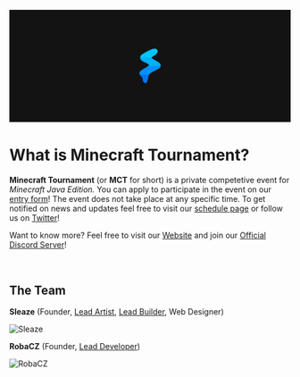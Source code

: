 [![LogoBanner](https://raw.githubusercontent.com/SangeloDev/SangeloDev/main/Banner%20Dark%206818x2727.png)](https://sangelo.space)

# What is Minecraft Tournament?
**Minecraft Tournament** (or **MCT** for short) is a private competetive event for _Minecraft Java Edition._ You can apply to participate in the event on our [entry form](https://Minecraft-Tournament.github.io/participate)! The event does not take place at any specific time. To get notified on news and updates feel free to visit our [schedule page](https://Minecraft-Tournament.github.io/schedule) or follow us on [Twitter](https://twitter.com/MCT_Tournament)!

Want to know more? Feel free to visit our [Website](https://Minecraft-Tournament.github.io/home) and join our [Official Discord Server](https://discord.com/invite/X9WKPgHYpH)!

<br >

## The Team

**Sleaze** (Founder, [Lead Artist](https://github.com/orgs/Minecraft-Tournament/teams/artists), [Lead Builder](https://github.com/orgs/Minecraft-Tournament/teams/builders), Web Designer)

![Sleaze](https://minotar.net/helm/MineralWarrior/48.png)


**RobaCZ** (Founder, [Lead Developer](https://github.com/orgs/Minecraft-Tournament/teams/developers))

![RobaCZ](https://minotar.net/helm/RobaCZ/48.png)
